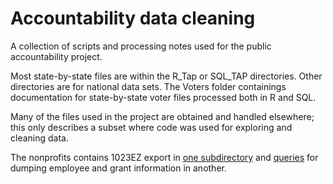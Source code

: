 # Accountability data cleaning
A collection of scripts and processing notes used for the public accountability project. 

Most state-by-state files are within the R_Tap or SQL_TAP directories. Other directories are for national data sets. The Voters folder containings documentation for state-by-state voter files processed both in R and SQL.

Many of the files used in the project are obtained and handled elsewhere; this only describes a subset where code was used for exploring and cleaning data. 

The nonprofits contains 1023EZ export in [one subdirectory](https://github.com/irworkshop/accountability_datacleaning/tree/master/nonprofits/1023EZ) and [queries](https://github.com/irworkshop/accountability_datacleaning/tree/master/nonprofits/nonprofit_queries) for dumping employee and grant information in another. 
